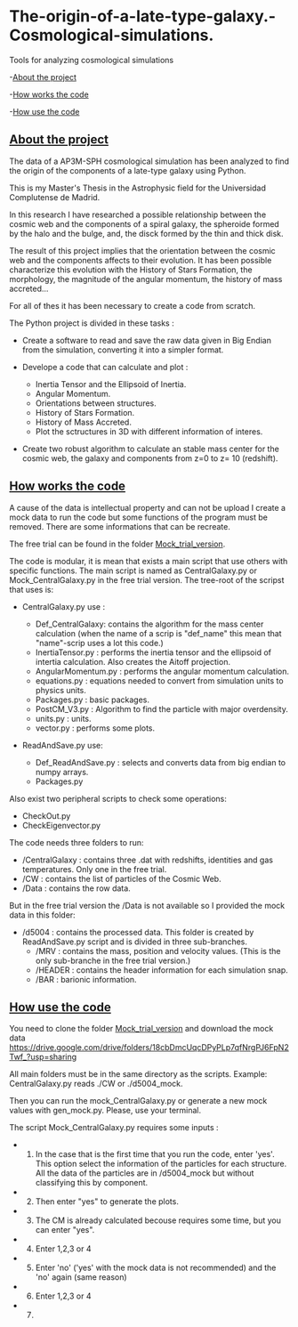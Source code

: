 # The-origin-of-a-late-type-galaxy.-Cosmological-simulations.
Tools for analyzing cosmological simulations

<a id="indice"></a>

-[About the project](#1)

-[How works the code](#2)

-[How use the code](#3)


## [About the project](#indice)
<a id="1"></a>

The data of a AP3M-SPH cosmological simulation has been analyzed to find the origin of the components of a late-type galaxy using Python.

This is my Master's Thesis in the Astrophysic field for the Universidad Complutense de Madrid. 

In this research I have researched a possible relationship between the cosmic web and the components of a spiral galaxy, the spheroide formed by the halo and the bulge, and, the disck formed by the thin and thick disk.

The result of this project implies that the orientation between the cosmic web and the components affects to their evolution. It has been possible characterize this evolution with the History of Stars Formation, the morphology, the magnitude of the angular momentum, the history of mass accreted... 

For all of thes it has been necessary to create a code from scratch.

The Python project is divided in these tasks  : 

- Create a software to read and save the raw data given in Big Endian from the simulation, converting it into a simpler format. 

- Develope a code that can calculate and plot : 

  - Inertia Tensor and the Ellipsoid of Inertia. 
  - Angular Momentum.
  - Orientations between structures.
  - History of Stars Formation.
  - History of Mass Accreted.
  - Plot the sctructures in 3D with different information of interes.

- Create two robust algorithm to calculate an stable mass center for the cosmic web, the galaxy and components from z=0 to  z= 10 (redshift). 

## [How works the code](#2)
<a id="2"></a>

A cause of the data is intellectual property and can not be upload I create a mock data to run the code but some functions of the program must be removed. There are some informations that can be recreate. 

The free trial can be found in the folder [Mock_trial_version](https://github.com/V-Nathir/The-origin-of-a-late-type-galaxy.-Cosmological-simulations./tree/main/Mock_Trial_Version).

The code is modular, it is mean that exists a main script that use others with specific functions. The main script is named as CentralGalaxy.py or Mock_CentralGalaxy.py in the free trial version. The tree-root of the scripst that uses is: 

- CentralGalaxy.py use : 
  - Def_CentralGalaxy: contains the algorithm for the mass center calculation (when the name of a scrip is "def_name" this mean that "name"-scrip uses a lot this code.) 
  - InertiaTensor.py : performs the inertia tensor and the ellipsoid of intertia calculation. Also creates the Aitoff projection.
  - AngularMomentum.py : performs the angular momentum calculation.
  - equations.py : equations needed to convert from simulation units to physics units. 
  - Packages.py : basic packages.
  - PostCM_V3.py : Algorithm to find the particle with major overdensity.
  - units.py : units. 
  - vector.py : performs some plots. 
  
- ReadAndSave.py use: 
  - Def_ReadAndSave.py : selects and converts data from big endian to numpy arrays.
  - Packages.py 
 
Also exist two peripheral scripts to check some operations: 

  - CheckOut.py
  - CheckEigenvector.py

The code needs three folders to run: 
  - /CentralGalaxy  : contains three .dat with redshifts, identities and gas temperatures. Only one in the free trial. 
  - /CW : contains the list of particles of the Cosmic Web. 
  - /Data : contains the row data. 
 
But in the free trial version the /Data is not available so I provided the mock data in this folder:
 
 - /d5004 : contains the processed data. This folder is created by ReadAndSave.py script and is divided in three sub-branches. 
    - /MRV : contains the mass, position and velocity values.  (This is the only sub-branche in the free trial version.)
    - /HEADER : contains the header information for each simulation snap.
    - /BAR : barionic information. 

## [How use the code](#indice)
<a id="3"></a>

You need to clone the folder [Mock_trial_version](https://github.com/V-Nathir/The-origin-of-a-late-type-galaxy.-Cosmological-simulations./tree/main/Mock_Trial_Version)  and download the mock data https://drive.google.com/drive/folders/18cbDmcUqcDPyPLp7qfNrgPJ6FpN2Twf_?usp=sharing

All main folders must be in the same directory as the scripts. Example: CentralGalaxy.py reads ./CW or ./d5004_mock.

Then you can run the mock_CentralGalaxy.py or generate a new mock values with gen_mock.py. Please, use your terminal.

The script Mock_CentralGalaxy.py requires some inputs : 

- 1. In the case that is the first time that you run the code, enter 'yes'. This option select the information of the particles for each structure. All the data of the particles are in /d5004_mock but without classifying this by component. 
- 2. Then enter "yes" to generate the plots. 
- 3. The CM is already calculated becouse requires some time, but you can enter "yes".
- 4. Enter 1,2,3 or 4
- 5. Enter 'no' ('yes' with the mock data is not recommended) and the 'no' again (same reason)
- 6. Enter 1,2,3 or 4
- 7. 

